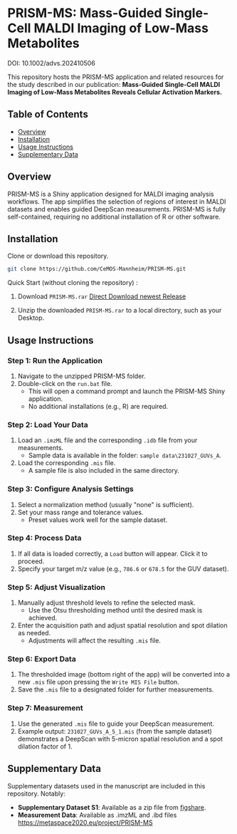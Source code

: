 # PRISM-MS: Mass-Guided Single-Cell MALDI Imaging of Low-Mass Metabolites

DOI: 10.1002/advs.202410506

This repository hosts the PRISM-MS application and related resources for the study described in our publication:
**Mass‐Guided Single‐Cell MALDI Imaging of Low‐Mass Metabolites Reveals Cellular Activation Markers.**

## Table of Contents
- [Overview](#overview)
- [Installation](#installation)
- [Usage Instructions](#usage-instructions)
- [Supplementary Data](#supplementary-data)

## Overview
PRISM-MS is a Shiny application designed for MALDI imaging analysis workflows. The app simplifies the selection of regions of interest in MALDI datasets and enables guided DeepScan measurements. PRISM-MS is fully self-contained, requiring no additional installation of R or other software.

## Installation
Clone or download this repository.
   ```bash
   git clone https://github.com/CeMOS-Mannheim/PRISM-MS.git
   ```
   
Quick Start (without cloning the repository) :
1. Download `PRISM-MS.rar` [Direct Download newest Release](https://github.com/CeMOS-Mannheim/PRISM-MS/releases/tag/v1.0.0)

   
2.  Unzip the downloaded `PRISM-MS.rar` to a local directory, such as your Desktop.

## Usage Instructions

### Step 1: Run the Application
1. Navigate to the unzipped PRISM-MS folder.
2. Double-click on the `run.bat` file.
   - This will open a command prompt and launch the PRISM-MS Shiny application.
   - No additional installations (e.g., R) are required.

### Step 2: Load Your Data
1. Load an `.imzML` file and the corresponding `.idb` file from your measurements.
   - Sample data is available in the folder: `sample data\231027_GUVs_A`.
2. Load the corresponding `.mis` file.
   - A sample file is also included in the same directory.

### Step 3: Configure Analysis Settings
1. Select a normalization method (usually "none" is sufficient).
2. Set your mass range and tolerance values.
   - Preset values work well for the sample dataset.

### Step 4: Process Data
1. If all data is loaded correctly, a `Load` button will appear. Click it to proceed.
2. Specify your target m/z value (e.g., `786.6` or `678.5` for the GUV dataset).

### Step 5: Adjust Visualization
1. Manually adjust threshold levels to refine the selected mask.
   - Use the Otsu thresholding method until the desired mask is achieved.
2. Enter the acquisition path and adjust spatial resolution and spot dilation as needed.
   - Adjustments will affect the resulting `.mis` file.

### Step 6: Export Data
1. The thresholded image (bottom right of the app) will be converted into a new `.mis` file upon pressing the `Write MIS File` button.
2. Save the `.mis` file to a designated folder for further measurements.

### Step 7: Measurement
1. Use the generated `.mis` file to guide your DeepScan measurement.
2. Example output: `231027_GUVs_A_5_1.mis` (from the sample dataset) demonstrates a DeepScan with 5-micron spatial resolution and a spot dilation factor of 1.

## Supplementary Data
Supplementary datasets used in the manuscript are included in this repository. Notably:
- **Supplementary Dataset S1**: Available as a zip file from [figshare](https://figshare.com/articles/dataset/Supplementary_Dataset_S1_zip/27951516?file=50940864).
- **Measurement Data**: Available as .imzML and .ibd files https://metaspace2020.eu/project/PRISM-MS 
